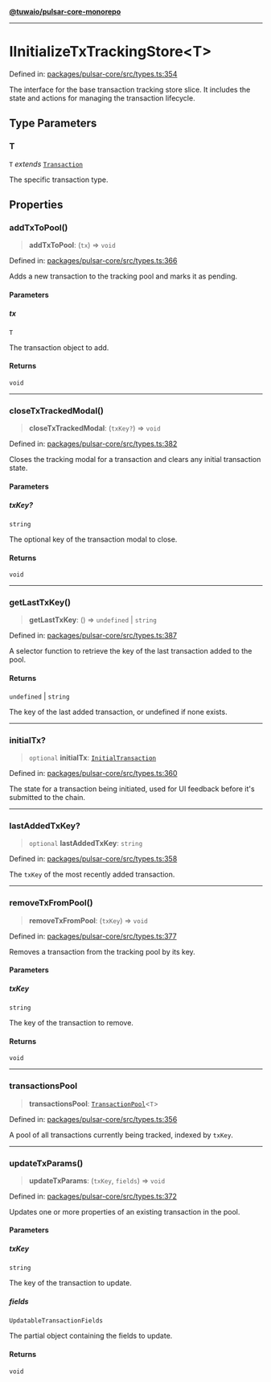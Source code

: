 [**@tuwaio/pulsar-core-monorepo**](../../../README.md)

***

# IInitializeTxTrackingStore\<T\>

Defined in: [packages/pulsar-core/src/types.ts:354](https://github.com/TuwaIO/pulsar-core/blob/fb805c8a985eeff730f01b9c69cab18b0026a187/packages/pulsar-core/src/types.ts#L354)

The interface for the base transaction tracking store slice.
It includes the state and actions for managing the transaction lifecycle.

## Type Parameters

### T

`T` *extends* [`Transaction`](../type-aliases/Transaction.md)

The specific transaction type.

## Properties

### addTxToPool()

> **addTxToPool**: (`tx`) => `void`

Defined in: [packages/pulsar-core/src/types.ts:366](https://github.com/TuwaIO/pulsar-core/blob/fb805c8a985eeff730f01b9c69cab18b0026a187/packages/pulsar-core/src/types.ts#L366)

Adds a new transaction to the tracking pool and marks it as pending.

#### Parameters

##### tx

`T`

The transaction object to add.

#### Returns

`void`

***

### closeTxTrackedModal()

> **closeTxTrackedModal**: (`txKey?`) => `void`

Defined in: [packages/pulsar-core/src/types.ts:382](https://github.com/TuwaIO/pulsar-core/blob/fb805c8a985eeff730f01b9c69cab18b0026a187/packages/pulsar-core/src/types.ts#L382)

Closes the tracking modal for a transaction and clears any initial transaction state.

#### Parameters

##### txKey?

`string`

The optional key of the transaction modal to close.

#### Returns

`void`

***

### getLastTxKey()

> **getLastTxKey**: () => `undefined` \| `string`

Defined in: [packages/pulsar-core/src/types.ts:387](https://github.com/TuwaIO/pulsar-core/blob/fb805c8a985eeff730f01b9c69cab18b0026a187/packages/pulsar-core/src/types.ts#L387)

A selector function to retrieve the key of the last transaction added to the pool.

#### Returns

`undefined` \| `string`

The key of the last added transaction, or undefined if none exists.

***

### initialTx?

> `optional` **initialTx**: [`InitialTransaction`](../type-aliases/InitialTransaction.md)

Defined in: [packages/pulsar-core/src/types.ts:360](https://github.com/TuwaIO/pulsar-core/blob/fb805c8a985eeff730f01b9c69cab18b0026a187/packages/pulsar-core/src/types.ts#L360)

The state for a transaction being initiated, used for UI feedback before it's submitted to the chain.

***

### lastAddedTxKey?

> `optional` **lastAddedTxKey**: `string`

Defined in: [packages/pulsar-core/src/types.ts:358](https://github.com/TuwaIO/pulsar-core/blob/fb805c8a985eeff730f01b9c69cab18b0026a187/packages/pulsar-core/src/types.ts#L358)

The `txKey` of the most recently added transaction.

***

### removeTxFromPool()

> **removeTxFromPool**: (`txKey`) => `void`

Defined in: [packages/pulsar-core/src/types.ts:377](https://github.com/TuwaIO/pulsar-core/blob/fb805c8a985eeff730f01b9c69cab18b0026a187/packages/pulsar-core/src/types.ts#L377)

Removes a transaction from the tracking pool by its key.

#### Parameters

##### txKey

`string`

The key of the transaction to remove.

#### Returns

`void`

***

### transactionsPool

> **transactionsPool**: [`TransactionPool`](../type-aliases/TransactionPool.md)\<`T`\>

Defined in: [packages/pulsar-core/src/types.ts:356](https://github.com/TuwaIO/pulsar-core/blob/fb805c8a985eeff730f01b9c69cab18b0026a187/packages/pulsar-core/src/types.ts#L356)

A pool of all transactions currently being tracked, indexed by `txKey`.

***

### updateTxParams()

> **updateTxParams**: (`txKey`, `fields`) => `void`

Defined in: [packages/pulsar-core/src/types.ts:372](https://github.com/TuwaIO/pulsar-core/blob/fb805c8a985eeff730f01b9c69cab18b0026a187/packages/pulsar-core/src/types.ts#L372)

Updates one or more properties of an existing transaction in the pool.

#### Parameters

##### txKey

`string`

The key of the transaction to update.

##### fields

`UpdatableTransactionFields`

The partial object containing the fields to update.

#### Returns

`void`
